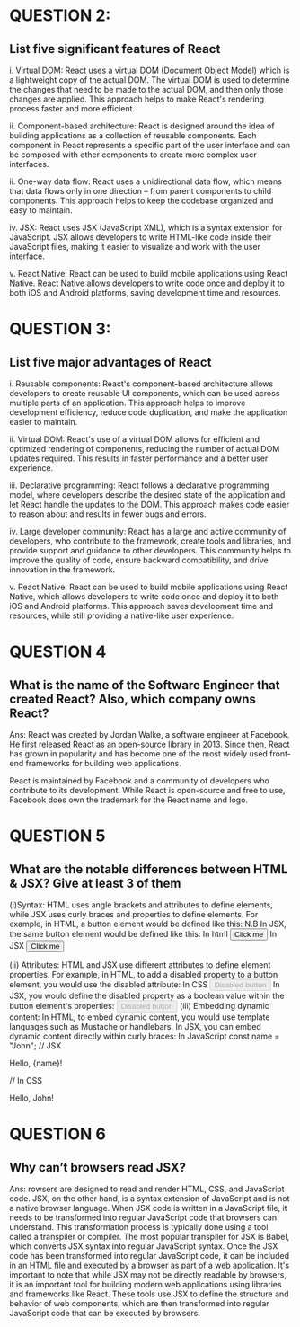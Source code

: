 # QUESTION 2:

## List five significant features of React

i. Virtual DOM: React uses a virtual DOM (Document Object Model) which is a lightweight copy of the actual DOM. The virtual DOM is used to determine the changes that need to be made to the actual DOM, and then only those changes are applied. This approach helps to make React's rendering process faster and more efficient.

ii. Component-based architecture: React is designed around the idea of building applications as a collection of reusable components. Each component in React represents a specific part of the user interface and can be composed with other components to create more complex user interfaces.

ii. One-way data flow: React uses a unidirectional data flow, which means that data flows only in one direction – from parent components to child components. This approach helps to keep the codebase organized and easy to maintain.

iv. JSX: React uses JSX (JavaScript XML), which is a syntax extension for JavaScript. JSX allows developers to write HTML-like code inside their JavaScript files, making it easier to visualize and work with the user interface.

v. React Native: React can be used to build mobile applications using React Native. React Native allows developers to write code once and deploy it to both iOS and Android platforms, saving development time and resources.


# QUESTION 3:

## List five major advantages of React

i. Reusable components: React's component-based architecture allows developers to create reusable UI components, which can be used across multiple parts of an application. This approach helps to improve development efficiency, reduce code duplication, and make the application easier to maintain.

ii. Virtual DOM: React's use of a virtual DOM allows for efficient and optimized rendering of components, reducing the number of actual DOM updates required. This results in faster performance and a better user experience.

iii. Declarative programming: React follows a declarative programming model, where developers describe the desired state of the application and let React handle the updates to the DOM. This approach makes code easier to reason about and results in fewer bugs and errors.

iv. Large developer community: React has a large and active community of developers, who contribute to the framework, create tools and libraries, and provide support and guidance to other developers. This community helps to improve the quality of code, ensure backward compatibility, and drive innovation in the framework.

v. React Native: React can be used to build mobile applications using React Native, which allows developers to write code once and deploy it to both iOS and Android platforms. This approach saves development time and resources, while still providing a native-like user experience.


# QUESTION 4
## What is the name of the Software Engineer that created React? Also, which company owns React?

Ans: React was created by Jordan Walke, a software engineer at Facebook. He first released React as an open-source library in 2013. Since then, React has grown in popularity and has become one of the most widely used front-end frameworks for building web applications.

React is maintained by Facebook and a community of developers who contribute to its development. While React is open-source and free to use, Facebook does own the trademark for the React name and logo.


# QUESTION 5
## What are the notable differences between HTML & JSX? Give at least 3 of them

(i)Syntax: HTML uses angle brackets and attributes to define elements, while JSX uses curly braces and properties to define elements. For example, in HTML, a button element would be defined like this:
N.B In JSX, the same button element would be defined like this:
In html <button class="btn">Click me</button>
In JSX <button className="btn">Click me</button>

(ii) Attributes: HTML and JSX use different attributes to define element properties. For example, in HTML, to add a disabled property to a button element, you would use the disabled attribute:
In CSS <button disabled>Disabled button</button>
In JSX, you would define the disabled property as a boolean value within the button element's properties: <button disabled={true}>Disabled button</button>
(iii) Embedding dynamic content: In HTML, to embed dynamic content, you would use template languages such as Mustache or handlebars. In JSX, you can embed dynamic content directly within curly braces:
In JavaScript  const name = "John";
// JSX
<p>Hello, {name}!</p>
 // In CSS
 <p>Hello, John!</p>

# QUESTION 6
## Why can’t browsers read JSX?
Ans: rowsers are designed to read and render HTML, CSS, and JavaScript code. JSX, on the other hand, is a syntax extension of JavaScript and is not a native browser    language.
When JSX code is written in a JavaScript file, it needs to be transformed into regular JavaScript code that browsers can understand. This transformation process is    typically done using a tool called a transpiler or compiler. The most popular transpiler for JSX is  Babel, which converts JSX syntax into regular JavaScript syntax.   Once the JSX code has been transformed into regular JavaScript code, it can be included in an HTML file and executed by a browser as part of a web application. It's important to note that while JSX may not be directly readable by browsers, it is an important tool for building modern web applications using libraries and         frameworks like React. These tools use JSX to define the structure and behavior of web components, which are then transformed into regular JavaScript code that can be executed by browsers.

